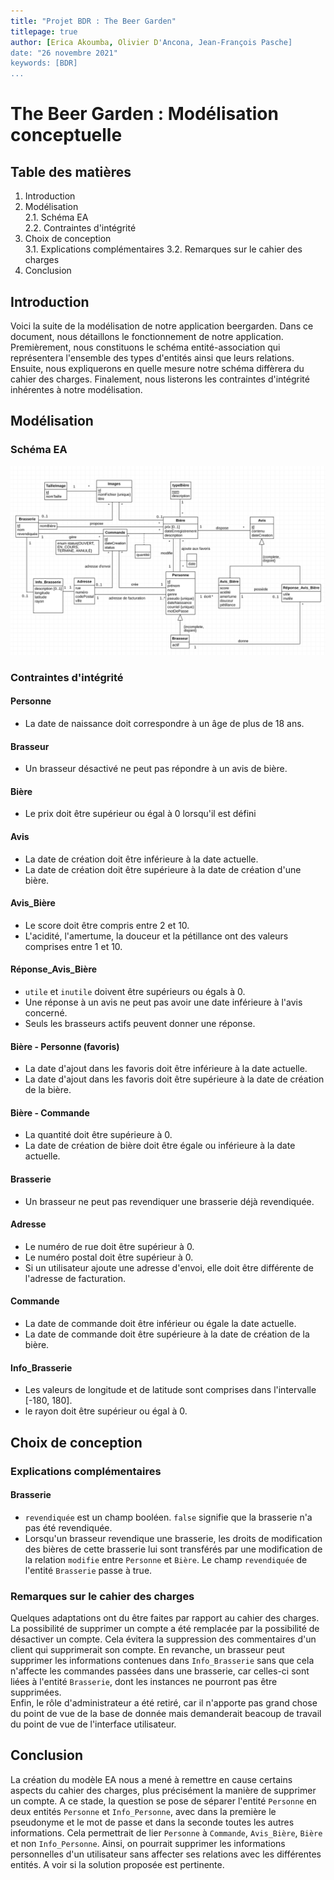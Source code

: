 ```yaml
---
title: "Projet BDR : The Beer Garden"
titlepage: true
author: [Erica Akoumba, Olivier D'Ancona, Jean-François Pasche]
date: "26 novembre 2021"
keywords: [BDR]
...
```


# The Beer Garden : Modélisation conceptuelle

## Table des matières

1. Introduction
2. Modélisation  
  2.1. Schéma EA  
  2.2. Contraintes d'intégrité
3. Choix de conception  
  3.1. Explications complémentaires
  3.2. Remarques sur le cahier des charges
4. Conclusion

## Introduction

Voici la suite de la modélisation de notre application beergarden. Dans ce document, nous détaillons le fonctionnement de notre application. Premièrement, nous constituons le schéma entité-association qui représentera l'ensemble des types d'entités ainsi que leurs relations. Ensuite, nous expliquerons en quelle mesure notre schéma diffèrera du cahier des charges. Finalement, nous listerons les contraintes d'intégrité inhérentes à notre modélisation.

## Modélisation

### Schéma EA

![Modélisation de "The Beer Garden"](6b_schemaEA_FR.png)

### Contraintes d'intégrité

#### Personne
- La date de naissance doit correspondre à un âge de plus de 18 ans.

#### Brasseur
- Un brasseur désactivé ne peut pas répondre à un avis de bière.

#### Bière
- Le prix doit être supérieur ou égal à 0 lorsqu'il est défini

#### Avis
- La date de création doit être inférieure à la date actuelle.
- La date de création doit être supérieure à la date de création d'une bière.

#### Avis_Bière
- Le score doit être compris entre 2 et 10.
- L'acidité, l'amertume, la douceur et la pétillance ont des valeurs comprises entre 1 et 10.

#### Réponse_Avis_Bière
- `utile` et `inutile` doivent être supérieurs ou égals à 0.
- Une réponse à un avis ne peut pas avoir une date inférieure à l'avis concerné.
- Seuls les brasseurs actifs peuvent donner une réponse.

#### Bière - Personne (favoris)
- La date d'ajout dans les favoris doit être inférieure à la date actuelle.
- La date d'ajout dans les favoris doit être supérieure à la date de création de la bière.

#### Bière - Commande
- La quantité doit être supérieure à 0.
- La date de création de bière doit être égale ou inférieure à la date actuelle.

#### Brasserie
- Un brasseur ne peut pas revendiquer une brasserie déjà revendiquée.

#### Adresse
- Le numéro de rue doit être supérieur à 0.
- Le numéro postal doit être supérieur à 0.
- Si un utilisateur ajoute une adresse d'envoi, elle doit être différente de l'adresse de facturation.

#### Commande
- La date de commande doit être inférieur ou égale la date actuelle.
- La date de commande doit être supérieure à la date de création de la bière.

#### Info_Brasserie
- Les valeurs de longitude et de latitude sont comprises dans l'intervalle [-180, 180].
- le rayon doit être supérieur ou égal à 0.

## Choix de conception

### Explications complémentaires

#### Brasserie

- `revendiquée` est un champ booléen. `false` signifie que la brasserie n'a pas été revendiquée.
- Lorsqu'un brasseur revendique une brasserie, les droits de modification des bières de cette brasserie lui sont transférés par une modification de la relation `modifie` entre `Personne` et `Bière`. Le champ `revendiquée` de l'entité `Brasserie` passe à true.

### Remarques sur le cahier des charges

Quelques adaptations ont du être faites par rapport au cahier des charges. La possibilité de supprimer un compte a été remplacée par la possibilité de désactiver un compte. Cela évitera la suppression des commentaires d'un client qui supprimerait son compte.
En revanche, un brasseur peut supprimer les informations contenues dans `Info_Brasserie` sans que cela n'affecte les commandes passées dans une brasserie, car celles-ci sont liées à l'entité `Brasserie`, dont les instances ne pourront pas être supprimées.  
Enfin, le rôle d'administrateur a été retiré, car il n'apporte pas grand chose du point de vue de la base de donnée mais demanderait beacoup de travail du point de vue de l'interface utilisateur.

## Conclusion

La création du modèle EA nous a mené à remettre en cause certains aspects du cahier des charges, plus précisément la manière de supprimer un compte. A ce stade, la question se pose de séparer l'entité `Personne` en deux entités `Personne` et `Info_Personne`, avec dans la première le pseudonyme et le mot de passe et dans la seconde toutes les autres informations. Cela permettrait de lier `Personne` à `Commande`, `Avis_Bière`, `Bière` et non `Info_Personne`. Ainsi, on pourrait supprimer les informations personnelles d'un utilisateur sans affecter ses relations avec les différentes entités. A voir si la solution proposée est pertinente.
